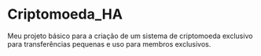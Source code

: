 # Criptomoeda_HA
Meu projeto básico para a criação de um sistema de criptomoeda exclusivo para transferências pequenas e uso para membros exclusivos.
